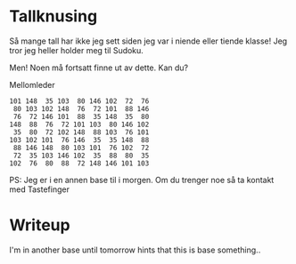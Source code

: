 # Tallknusing

Så mange tall har ikke jeg sett siden jeg var i niende eller tiende klasse! Jeg tror jeg heller holder meg til Sudoku.

Men! Noen må fortsatt finne ut av dette. Kan du?

Mellomleder

```
101 148  35 103  80 146 102  72  76
 80 103 102 148  76  72 101  88 146
 76  72 146 101  88  35 148  35  80
148  88  76  72 101 103  80 146 102
 35  80  72 102 148  88 103  76 101
103 102 101  76 146  35  35 148  88
 88 146 148  80 103 101  76 102  72
 72  35 103 146 102  35  88  80  35
102  76  80  88  72 148 146 101 103
```

PS: Jeg er i en annen base til i morgen. Om du trenger noe så ta kontakt med Tastefinger

# Writeup

I'm in another base until tomorrow hints that this is base something..

